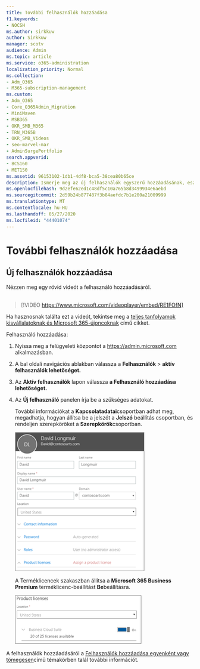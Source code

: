 ```yaml
---
title: További felhasználók hozzáadása
f1.keywords:
- NOCSH
ms.author: sirkkuw
author: Sirkkuw
manager: scotv
audience: Admin
ms.topic: article
ms.service: o365-administration
localization_priority: Normal
ms.collection:
- Adm_O365
- M365-subscription-management
ms.custom:
- Adm_O365
- Core_O365Admin_Migration
- MiniMaven
- MSB365
- OKR_SMB_M365
- TRN_M365B
- OKR_SMB_Videos
- seo-marvel-mar
- AdminSurgePortfolio
search.appverid:
- BCS160
- MET150
ms.assetid: 96153102-1db1-4df8-bca5-38cea80b65ce
description: Ismerje meg az új felhasználók egyszerű hozzáadásának, eszközeik biztonságossá tétele és szerepkörök hozzárendelésének lépéseit a Microsoft 365 Business Premium szolgáltatásban.
ms.openlocfilehash: 9d2efe62ed1c48df5c10a765b8d3499934e6aebd
ms.sourcegitcommit: 2d59b24b877487f3b84aefdc7b1e200a21009999
ms.translationtype: MT
ms.contentlocale: hu-HU
ms.lasthandoff: 05/27/2020
ms.locfileid: "44401074"
---
```

# <a name="add-more-users"></a>További felhasználók hozzáadása

## <a name="add-new-users"></a>Új felhasználók hozzáadása

Nézzen meg egy rövid videót a felhasználó hozzáadásáról. <br><br>

> [!VIDEO https://www.microsoft.com/videoplayer/embed/RE1FOfN] 

Ha hasznosnak találta ezt a videót, tekintse meg a [teljes tanfolyamok kisvállalatoknak és Microsoft 365-újoncoknak](https://support.office.com/article/6ab4bbcd-79cf-4000-a0bd-d42ce4d12816) című cikket.

Felhasználó hozzáadása:

1. Nyissa meg a felügyeleti központot a <a href="https://go.microsoft.com/fwlink/p/?linkid=837890" target="_blank">https://admin.microsoft.com</a> alkalmazásban. 
2. A bal oldali navigációs ablakban válassza a **Felhasználók** \> **aktív felhasználók lehetőséget.**
3. Az **Aktív felhasználók** lapon válassza **a Felhasználó hozzáadása lehetőséget.**
4. Az **Új felhasználó** panelen írja be a szükséges adatokat. 
  
    További információkat a **Kapcsolatadatai**csoportban adhat meg, megadhatja, hogyan állítsa be a jelszót a **Jelszó** beállítás csoportban, és rendeljen szerepköröket a **Szerepkörök**csoportban.
      
    ![Enter user information in the New user card](../media/f04d39ca-48be-4868-8330-8552a4754c8b.png)
      
    A Terméklicencek szakaszban állítsa a **Microsoft 365 Business Premium** terméklicenc-beállítást **Be**beállításra.
      
    ![Set the license setting to On position](../media/7404f7f7-93bc-44a3-9ffb-4208b5b17402.png)
  
A felhasználók hozzáadásáról a [Felhasználók hozzáadása egyenként vagy tömegesen](https://docs.microsoft.com/office365/admin/add-users/add-users)című témakörben talál további információt.
  
